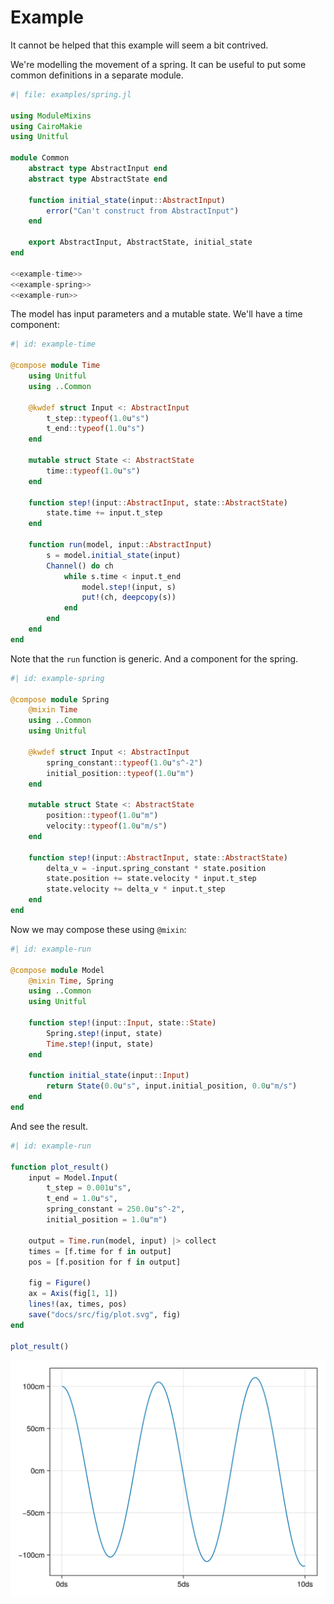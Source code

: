 # Example

It cannot be helped that this example will seem a bit contrived.

We're modelling the movement of a spring. It can be useful to put some common definitions in a separate module.

```julia
#| file: examples/spring.jl

using ModuleMixins
using CairoMakie
using Unitful

module Common
    abstract type AbstractInput end
    abstract type AbstractState end

    function initial_state(input::AbstractInput)
        error("Can't construct from AbstractInput")
    end

    export AbstractInput, AbstractState, initial_state
end

<<example-time>>
<<example-spring>>
<<example-run>>
```

The model has input parameters and a mutable state.
We'll have a time component:

```julia
#| id: example-time

@compose module Time
    using Unitful
    using ..Common

    @kwdef struct Input <: AbstractInput
        t_step::typeof(1.0u"s")
        t_end::typeof(1.0u"s")
    end

    mutable struct State <: AbstractState
        time::typeof(1.0u"s")
    end

    function step!(input::AbstractInput, state::AbstractState)
        state.time += input.t_step
    end

    function run(model, input::AbstractInput)
        s = model.initial_state(input)
        Channel() do ch
            while s.time < input.t_end
                model.step!(input, s)
                put!(ch, deepcopy(s))
            end
        end
    end
end
```

Note that the `run` function is generic.
And a component for the spring.

```julia
#| id: example-spring

@compose module Spring
    @mixin Time
    using ..Common
    using Unitful

    @kwdef struct Input <: AbstractInput
        spring_constant::typeof(1.0u"s^-2")
        initial_position::typeof(1.0u"m")
    end

    mutable struct State <: AbstractState
        position::typeof(1.0u"m")
        velocity::typeof(1.0u"m/s")
    end

    function step!(input::AbstractInput, state::AbstractState)
        delta_v = -input.spring_constant * state.position
        state.position += state.velocity * input.t_step
        state.velocity += delta_v * input.t_step
    end
end
```

Now we may compose these using `@mixin`:

```julia
#| id: example-run

@compose module Model
    @mixin Time, Spring
    using ..Common
    using Unitful

    function step!(input::Input, state::State)
        Spring.step!(input, state)
        Time.step!(input, state)
    end

    function initial_state(input::Input)
        return State(0.0u"s", input.initial_position, 0.0u"m/s")
    end
end
```

And see the result.

```julia
#| id: example-run

function plot_result()
    input = Model.Input(
        t_step = 0.001u"s",
        t_end = 1.0u"s",
        spring_constant = 250.0u"s^-2",
        initial_position = 1.0u"m")

    output = Time.run(model, input) |> collect
    times = [f.time for f in output]
    pos = [f.position for f in output]

    fig = Figure()
    ax = Axis(fig[1, 1])
    lines!(ax, times, pos)
    save("docs/src/fig/plot.svg", fig)
end

plot_result()
```

![Example output](fig/plot.svg)
